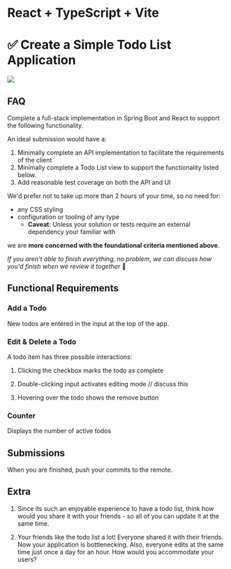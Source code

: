 # React + TypeScript + Vite

# ✅  Create a Simple Todo List Application

![](todo.png)

## FAQ

Complete a full-stack implementation in Spring Boot and React to support the following functionality.

An ideal submission would have a:

1.  Minimally complete an API implementation to facilitate the requirements of the client
2.  Minimally complete a Todo List view to support the functionality listed below.
3.  Add reasonable test coverage on both the API and UI

We'd prefer not to take up more than 2 hours of your time, so no need for:
- any CSS styling
- configuration or tooling of any type
    - **Caveat**: Unless your solution or tests require an external dependency your familiar with

we are **more concerned with the foundational criteria mentioned above**.

_If you aren't able to finish everything, no problem, we can discuss how you'd finish when we review it together_ 🙂

## Functional Requirements

### Add a Todo

New todos are entered in the input at the top of the app.

### Edit & Delete a Todo

A todo item has three possible interactions:

1. Clicking the checkbox marks the todo as complete

2. Double-clicking input activates editing mode  // discuss this

3. Hovering over the todo shows the remove button

### Counter

Displays the number of active todos

## Submissions

When you are finished, push your commits to the remote.

## Extra

1. Since its such an enjoyable experience to have a todo list, think how would you share it with your friends - so all of you can update it at the same time.

2. Your friends like the todo list a lot! Everyone shared it with their friends. Now your application is bottlenecking. Also, everyone edits at the same time just once a day for an hour. How would you accommodate your users?

